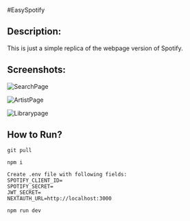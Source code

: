 #EasySpotify

## Description:
This is just a simple replica of the webpage version of Spotify.

## Screenshots:


![SearchPage](https://github.com/angusmhlee113/EasySpotify/assets/59759326/27234d23-3f8d-4e0b-a74c-8b0f505d7604)

![ArtistPage](https://github.com/angusmhlee113/EasySpotify/assets/59759326/521c8de3-92b2-43b8-ade2-b9542cba2f7f)

![Librarypage](https://github.com/angusmhlee113/EasySpotify/assets/59759326/d98e81da-1c9e-4644-8d9a-07c71347b357)

## How to Run?
```
git pull

npm i

Create .env file with following fields:
SPOTIFY_CLIENT_ID=
SPOTIFY_SECRET=
JWT_SECRET=
NEXTAUTH_URL=http://localhost:3000

npm run dev
```
